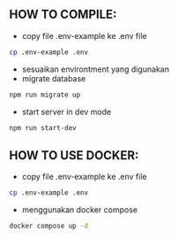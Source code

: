 ## HOW TO COMPILE:

- copy file .env-example ke .env file

```bash
cp .env-example .env
```

- sesuaikan environtment yang digunakan
- migrate database

```bash
npm run migrate up
```

- start server in dev mode

```bash
npm run start-dev
```

## HOW TO USE DOCKER:

- copy file .env-example ke .env file

```bash
cp .env-example .env
```

- menggunakan docker compose

```bash
docker compose up -d
```
